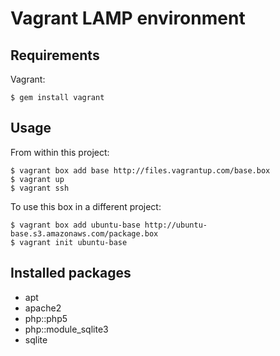 Vagrant LAMP environment
========================


Requirements
------------

Vagrant:

    $ gem install vagrant

    
Usage
-----

From within this project:

    $ vagrant box add base http://files.vagrantup.com/base.box
    $ vagrant up
    $ vagrant ssh
    
To use this box in a different project:

    $ vagrant box add ubuntu-base http://ubuntu-base.s3.amazonaws.com/package.box
    $ vagrant init ubuntu-base

    
Installed packages
------------------

* apt
* apache2
* php::php5
* php::module_sqlite3
* sqlite

